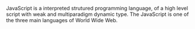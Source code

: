 

JavaScript is a interpreted strutured programming language, of a high level script with weak and multiparadigm dynamic type. The JavaScript is one of the three main languages of World Wide Web.